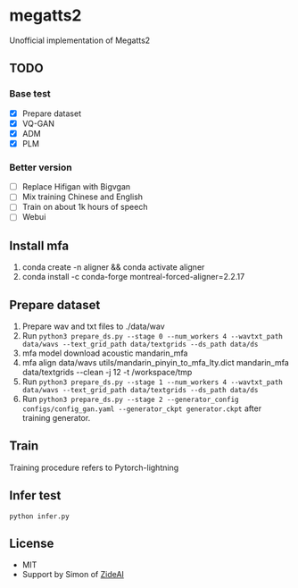 # megatts2
Unofficial implementation of Megatts2

## TODO
### Base test
- [x] Prepare dataset
- [x] VQ-GAN
- [x] ADM
- [x] PLM
### Better version
- [ ] Replace Hifigan with Bigvgan
- [ ] Mix training Chinese and English
- [ ] Train on about 1k hours of speech
- [ ] Webui

## Install mfa
1. conda create -n aligner && conda activate aligner
2. conda install -c conda-forge montreal-forced-aligner=2.2.17

## Prepare dataset
1. Prepare wav and txt files to ./data/wav 
2. Run `python3 prepare_ds.py --stage 0 --num_workers 4 --wavtxt_path data/wavs --text_grid_path data/textgrids --ds_path data/ds`
3. mfa model download acoustic mandarin_mfa
4. mfa align data/wavs utils/mandarin_pinyin_to_mfa_lty.dict mandarin_mfa data/textgrids --clean -j 12 -t /workspace/tmp
5. Run `python3 prepare_ds.py --stage 1 --num_workers 4 --wavtxt_path data/wavs --text_grid_path data/textgrids --ds_path data/ds` 
6. Run `python3 prepare_ds.py --stage 2 --generator_config configs/config_gan.yaml --generator_ckpt generator.ckpt` after training generator.

## Train
Training procedure refers to Pytorch-lightning

## Infer test
`python infer.py`

## License
- MIT
- Support by Simon of [ZideAI](https://zideai.com/)